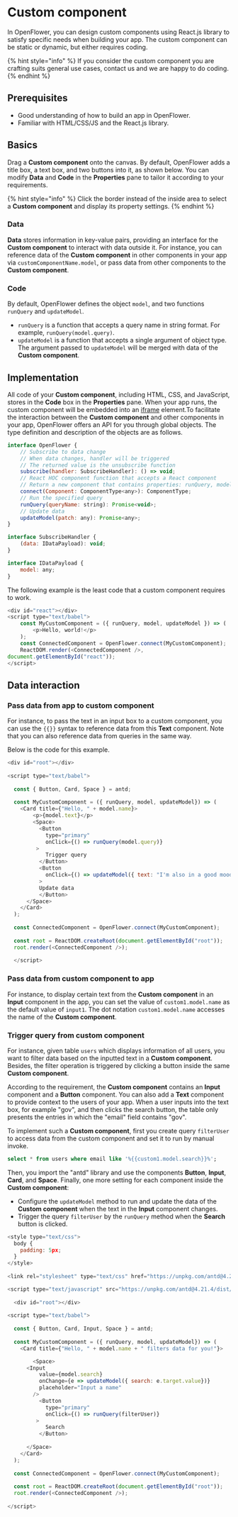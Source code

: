 # Custom component

In OpenFlower, you can design custom components using React.js library to satisfy specific needs when building your app. The custom component can be static or dynamic, but either requires coding.

{% hint style="info" %}
If you consider the custom component you are crafting suits general use cases, contact us and we are happy to do coding.
{% endhint %}

## Prerequisites

* Good understanding of how to build an app in OpenFlower.
* Familiar with HTML/CSS/JS and the React.js library.

## Basics

Drag a **Custom component** onto the canvas. By default, OpenFlower adds a title box, a text box, and two buttons into it, as shown below. You can modify **Data** and **Code** in the **Properties** pane to tailor it according to your requirements.

{% hint style="info" %}
Click the border instead of the inside area to select a **Custom component** and display its property settings.
{% endhint %}

### Data

**Data** stores information in key-value pairs, providing an interface for the **Custom component** to interact with data outside it. For instance, you can reference data of the **Custom component** in other components in your app via `customComponentName.model`, or pass data from other components to the **Custom component**.

### Code

By default, OpenFlower defines the object `model`, and two functions `runQuery` and `updateModel`.

* `runQuery` is a function that accepts a query name in string format. For example, `runQuery(model.query)`.
* `updateModel` is a function that accepts a single argument of object type. The argument passed to `updateModel` will be merged with data of the **Custom component**.

## Implementation

All code of your **Custom component**, including HTML, CSS, and JavaScript, stores in the **Code** box in the **Properties** pane. When your app runs, the custom component will be embedded into an [iframe](https://developer.mozilla.org/en-US/docs/Web/HTML/Element/iframe) element.To facilitate the interaction between the **Custom component** and other components in your app, OpenFlower offers an API for you through global objects. The type definition and description of the objects are as follows.

```javascript
interface OpenFlower {
    // Subscribe to data change
    // When data changes, handler will be triggered
    // The returned value is the unsubscribe function
    subscribe(handler: SubscribeHandler): () => void;
    // React HOC component function that accepts a React component
    // Return a new component that contains properties: runQuery, model, updateModel
    connect(Component: ComponentType<any>): ComponentType;
    // Run the specified query
    runQuery(queryName: string): Promise<void>;
    // Update data
    updateModel(patch: any): Promise<any>;
}

interface SubscribeHandler {
    (data: IDataPayload): void;
}

interface IDataPayload {
    model: any;
}
```

The following example is the least code that a custom component requires to work.

```javascript
<div id="react"></div>
<script type="text/babel">
    const MyCustomComponent = ({ runQuery, model, updateModel }) => (
        <p>Hello, world!</p>
    );
    const ConnectedComponent = OpenFlower.connect(MyCustomComponent);
    ReactDOM.render(<ConnectedComponent />, 
document.getElementById("react"));
</script>
```

## Data interaction

### Pass data from app to custom component

For instance, to pass the text in an input box to a custom component, you can use the `{{}}` syntax to reference data from this **Text** component. Note that you can also reference data from queries in the same way.

Below is the code for this example.

```javascript
<div id="root"></div>
  
<script type="text/babel">
  
  const { Button, Card, Space } = antd;
  
  const MyCustomComponent = ({ runQuery, model, updateModel}) => (
    <Card title={"Hello, " + model.name}>
        <p>{model.text}</p>
        <Space>
          <Button
            type="primary"
            onClick={() => runQuery(model.query)}
         >
            Trigger query
          </Button>
          <Button
            onClick={() => updateModel({ text: "I'm also in a good mood!" })}
          >
          Update data
          </Button>
      </Space>
    </Card>
  );
  
  const ConnectedComponent = OpenFlower.connect(MyCustomComponent);
  
  const root = ReactDOM.createRoot(document.getElementById("root"));
  root.render(<ConnectedComponent />);
  
  </script>
```

### Pass data from custom component to app

For instance, to display certain text from the **Custom component** in an **Input** component in the app, you can set the value of `custom1.model.name` as the default value of `input1`. The dot notation `custom1.model.name` accesses the name of the **Custom component**.

### Trigger query from custom component

For instance, given table `users` which displays information of all users, you want to filter data based on the inputted text in a **Custom component**. Besides, the filter operation is triggered by clicking a button inside the same **Custom component**.

According to the requirement, the **Custom component** contains an **Input** component and a **Button** component. You can also add a **Text** component to provide context to the users of your app. When a user inputs into the text box, for example "gov", and then clicks the search button, the table only presents the entries in which the "email" field contains "gov".

To implement such a **Custom component**, first you create query `filterUser` to access data from the custom component and set it to run by manual invoke.

```SQL
select * from users where email like '%{{custom1.model.search}}%';
```

Then, you import the "antd" library and use the components **Button**, **Input**, **Card**, and **Space**. Finally, one more setting for each component inside the **Custom component**:

* Configure the `updateModel` method to run and update the data of the **Custom component** when the text in the **Input** component changes.
* Trigger the query `filterUser` by the `runQuery` method when the **Search** button is clicked.

```javascript
<style type="text/css">
  body {
    padding: 5px;
  }
</style>
  
<link rel="stylesheet" type="text/css" href="https://unpkg.com/antd@4.21.4/dist/antd.min.css"/>

<script type="text/javascript" src="https://unpkg.com/antd@4.21.4/dist/antd.min.js" ></script>
  
  <div id="root"></div>
  
<script type="text/babel">
  
  const { Button, Card, Input, Space } = antd;
  
  const MyCustomComponent = ({ runQuery, model, updateModel}) => (
    <Card title={"Hello, " + model.name + " filters data for you!"}>

        <Space>
      <Input
          value={model.search}
          onChange={e => updateModel({ search: e.target.value})}
          placeholder="Input a name"
        />
          <Button
            type="primary"
            onClick={() => runQuery(filterUser)}
         >
            Search
          </Button>
          
      </Space>
    </Card>
  );
  
  const ConnectedComponent = OpenFlower.connect(MyCustomComponent);
  
  const root = ReactDOM.createRoot(document.getElementById("root"));
  root.render(<ConnectedComponent />);
  
</script>
```
